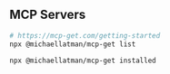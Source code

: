 



## MCP Servers

```sh
# https://mcp-get.com/getting-started
npx @michaellatman/mcp-get list

npx @michaellatman/mcp-get installed
```
